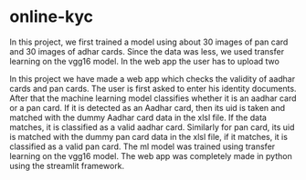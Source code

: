 # online-kyc
In this project, we first trained a model using about 30 images of pan card and 30 images of adhar cards. Since the data was less, we used transfer learning on the vgg16 model. In the web app the user has to upload two


In this project we have made a web app which checks the validity of aadhar cards and pan cards. The user is first asked to enter his identity documents. After that the machine learning model classifies whether it is an aadhar card or a pan card. If it is detected as an Aadhar card, then its uid is taken and matched with the dummy Aadhar card data in the xlsl file. If the data matches, it is classified as a valid aadhar card. Similarly for pan card, its uid is matched with the dummy pan card data in the xlsl file, if it matches, it is classified as a valid pan card.
The ml model was trained using transfer learning on the vgg16 model.
The web app was completely made in python using the streamlit framework.



